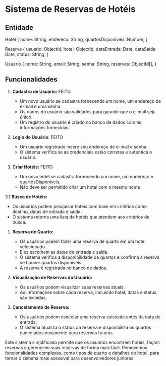 # Sistema de Reservas de Hotéis

## Entidade

Hotel {
  nome: String,
  endereco: String,
  quartosDisponiveis: Number,
}

Reserva {
  usuario: ObjectId,
  hotel: ObjectId,
  dataEntrada: Date,
  dataSaida: Date,
  status: String,
}

Usuario {
  nome: String,
  email: String,
  senha: String,
  reservas: ObjectId[],
}

## Funcionalidades


1. **Cadastro de Usuário:** FEITO
   - Um novo usuário se cadastra fornecendo um nome, um endereço de e-mail e uma senha.
   - Os dados do usuário são validados para garantir que o e-mail seja único.
   - Um registro do usuário é criado no banco de dados com as informações fornecidas.

2. **Login de Usuário:** FEITO
   - Um usuário registrado insere seu endereço de e-mail e senha.
   - O sistema verifica se as credenciais estão corretas e autentica o usuário.

3. **Criar Hotéis:** FEITO
   - Um novo hotel se cadastra fornecendo um nome, um endereço e quartosDisponiveis.
   - Não deve ser permitido criar um hotel com o mesmo nome

3.1 **Busca de Hotéis:**
   - Os usuários podem pesquisar hotéis com base em critérios como destino, datas de entrada e saída.
   - O sistema retorna uma lista de hotéis que atendem aos critérios de busca.

1. **Reserva de Quarto:**
   - Os usuários podem fazer uma reserva de quarto em um hotel selecionado.
   - Eles escolhem as datas de entrada e saída.
   - O sistema verifica a disponibilidade de quartos e confirma a reserva se houver quartos disponíveis.
   - A reserva é registrada no banco de dados.

2. **Visualização de Reservas do Usuário:**
   - Os usuários podem visualizar suas reservas atuais.
   - As informações sobre cada reserva, incluindo hotel, datas e status, são exibidas.

3. **Cancelamento de Reserva:**
   - Os usuários podem cancelar uma reserva existente antes da data de entrada.
   - O sistema atualiza o status da reserva e disponibiliza os quartos cancelados novamente para reservas futuras.

Este sistema simplificado permite que os usuários encontrem hotéis, façam reservas e gerenciem suas reservas de forma mais fácil. Removemos funcionalidades complexas, como tipos de quarto e detalhes do hotel, para tornar o sistema mais acessível para desenvolvedores juniores.